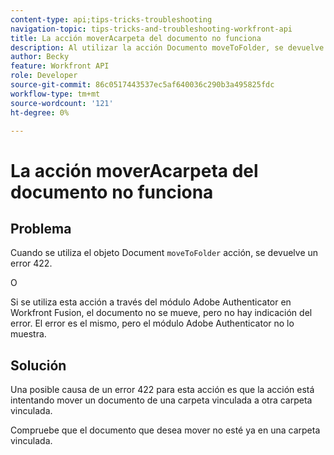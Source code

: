 ```yaml
---
content-type: api;tips-tricks-troubleshooting
navigation-topic: tips-tricks-and-troubleshooting-workfront-api
title: La acción moverAcarpeta del documento no funciona
description: Al utilizar la acción Documento moveToFolder, se devuelve un error 422.
author: Becky
feature: Workfront API
role: Developer
source-git-commit: 86c0517443537ec5af640036c290b3a495825fdc
workflow-type: tm+mt
source-wordcount: '121'
ht-degree: 0%

---
```



# La acción moverAcarpeta del documento no funciona

## Problema

Cuando se utiliza el objeto Document `moveToFolder` acción, se devuelve un error 422.

O

Si se utiliza esta acción a través del módulo Adobe Authenticator en Workfront Fusion, el documento no se mueve, pero no hay indicación del error. El error es el mismo, pero el módulo Adobe Authenticator no lo muestra.

## Solución

Una posible causa de un error 422 para esta acción es que la acción está intentando mover un documento de una carpeta vinculada a otra carpeta vinculada.

Compruebe que el documento que desea mover no esté ya en una carpeta vinculada.
